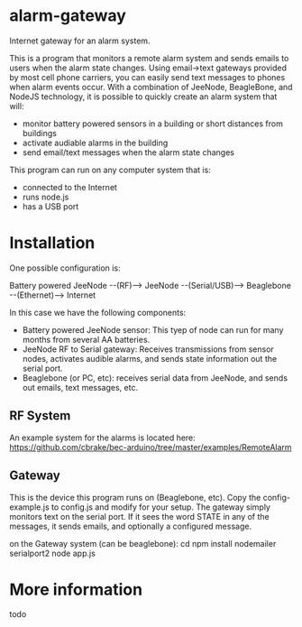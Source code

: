 # alarm-gateway

Internet gateway for an alarm system.

This is a program that monitors a remote alarm system and sends emails to users when the alarm state changes.  Using email->text gateways provided by most cell phone carriers, you can easily send text messages to phones when alarm events occur.  With a combination of JeeNode, BeagleBone, and NodeJS technology, it is possible to quickly create an alarm system that will:

* monitor battery powered sensors in a building or short distances from buildings
* activate audiable alarms in the building
* send email/text messages when the alarm state changes

This program can run on any computer system that is:

* connected to the Internet
* runs node.js
* has a USB port

# Installation 

One possible configuration is:

Battery powered JeeNode --(RF)--> JeeNode --(Serial/USB)--> Beaglebone --(Ethernet)--> Internet

In this case we have the following components:

* Battery powered JeeNode sensor:  This tyep of node can run for many months from several AA batteries.
* JeeNode RF to Serial gateway:  Receives transmissions from sensor nodes, activates audible alarms, and sends state information out the serial port.
* Beaglebone (or PC, etc): receives serial data from JeeNode, and sends out emails, text messages, etc.

## RF System

An example system for the alarms is located here: https://github.com/cbrake/bec-arduino/tree/master/examples/RemoteAlarm

## Gateway

This is the device this program runs on (Beaglebone, etc).  Copy the config-example.js to config.js and modify for your setup.  The gateway simply monitors text on the serial port.  If it sees the word STATE in any of the messages, it sends emails, and optionally a configured message.

on the Gateway system (can be beaglebone):
    cd <this directory>
    npm install nodemailer serialport2
    node app.js

# More information

todo